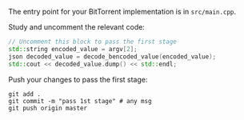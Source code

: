 The entry point for your BitTorrent implementation is in `src/main.cpp`.

Study and uncomment the relevant code: 

```cpp
// Uncomment this block to pass the first stage
std::string encoded_value = argv[2];
json decoded_value = decode_bencoded_value(encoded_value);
std::cout << decoded_value.dump() << std::endl;
```

Push your changes to pass the first stage:

```
git add .
git commit -m "pass 1st stage" # any msg
git push origin master
```
